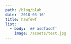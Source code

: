 ```yaml
---
path: /blog/blah
date: '2018-03-16'
title: hawfewf
list:
  - body: '## asdfasdf'
    image: /assets/test.jpg
---
```


